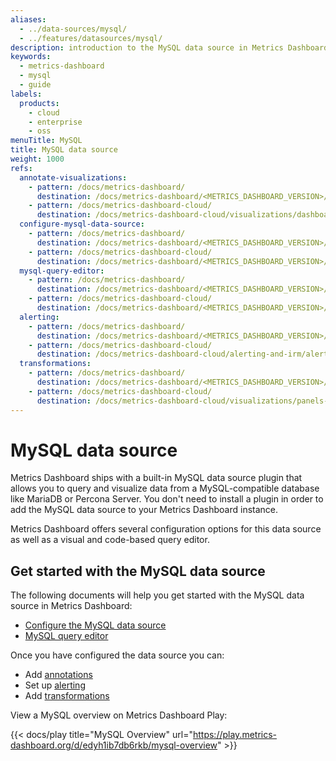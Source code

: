 ```yaml
---
aliases:
  - ../data-sources/mysql/
  - ../features/datasources/mysql/
description: introduction to the MySQL data source in Metrics Dashboard
keywords:
  - metrics-dashboard
  - mysql
  - guide
labels:
  products:
    - cloud
    - enterprise
    - oss
menuTitle: MySQL
title: MySQL data source
weight: 1000
refs:
  annotate-visualizations:
    - pattern: /docs/metrics-dashboard/
      destination: /docs/metrics-dashboard/<METRICS_DASHBOARD_VERSION>/dashboards/build-dashboards/annotate-visualizations/
    - pattern: /docs/metrics-dashboard-cloud/
      destination: /docs/metrics-dashboard-cloud/visualizations/dashboards/build-dashboards/annotate-visualizations/
  configure-mysql-data-source:
    - pattern: /docs/metrics-dashboard/
      destination: /docs/metrics-dashboard/<METRICS_DASHBOARD_VERSION>/datasources/mysql/configuration/
    - pattern: /docs/metrics-dashboard-cloud/
      destination: /docs/metrics-dashboard/<METRICS_DASHBOARD_VERSION>/datasources/mysql/configuration/
  mysql-query-editor:
    - pattern: /docs/metrics-dashboard/
      destination: /docs/metrics-dashboard/<METRICS_DASHBOARD_VERSION>/datasources/mysql/query-editor/
    - pattern: /docs/metrics-dashboard-cloud/
      destination: /docs/metrics-dashboard/<METRICS_DASHBOARD_VERSION>/datasources/mysql/query-editor/
  alerting:
    - pattern: /docs/metrics-dashboard/
      destination: /docs/metrics-dashboard/<METRICS_DASHBOARD_VERSION>/alerting/
    - pattern: /docs/metrics-dashboard-cloud/
      destination: /docs/metrics-dashboard-cloud/alerting-and-irm/alerting/
  transformations:
    - pattern: /docs/metrics-dashboard/
      destination: /docs/metrics-dashboard/<METRICS_DASHBOARD_VERSION>/panels-visualizations/query-transform-data/transform-data/
    - pattern: /docs/metrics-dashboard-cloud/
      destination: /docs/metrics-dashboard-cloud/visualizations/panels-visualizations/query-transform-data/transform-data/
---
```


# MySQL data source

Metrics Dashboard ships with a built-in MySQL data source plugin that allows you to query and visualize data from a MySQL-compatible database like MariaDB or Percona Server. You don't need to install a plugin in order to add the MySQL data source to your Metrics Dashboard instance.

Metrics Dashboard offers several configuration options for this data source as well as a visual and code-based query editor.

## Get started with the MySQL data source

The following documents will help you get started with the MySQL data source in Metrics Dashboard:

- [Configure the MySQL data source](ref:configure-mysql-data-source)
- [MySQL query editor](ref:mysql-query-editor)

Once you have configured the data source you can:

- Add [annotations](ref:annotate-visualizations)
- Set up [alerting](ref:alerting)
- Add [transformations](ref:transformations)

View a MySQL overview on Metrics Dashboard Play:

{{< docs/play title="MySQL Overview" url="https://play.metrics-dashboard.org/d/edyh1ib7db6rkb/mysql-overview" >}}

